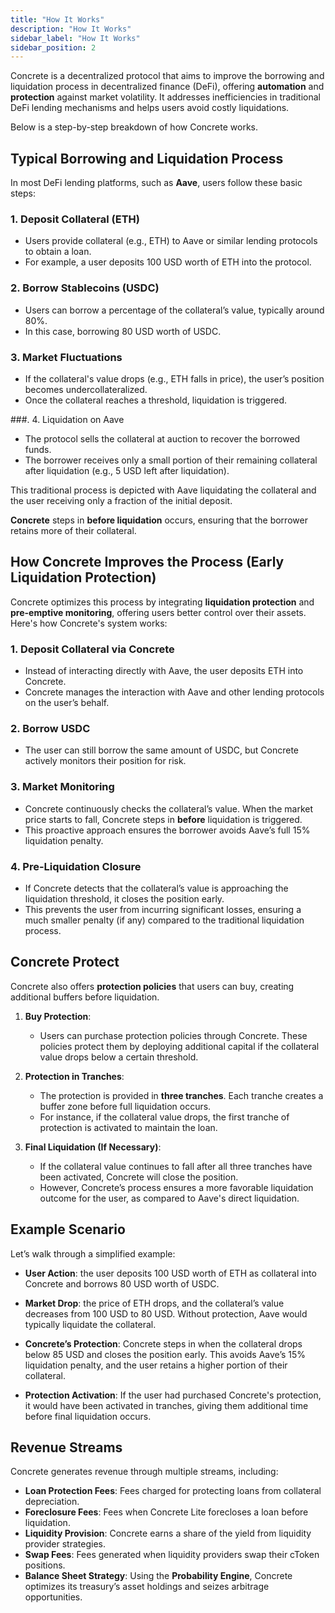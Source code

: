 ```yaml
---
title: "How It Works"
description: "How It Works"
sidebar_label: "How It Works"
sidebar_position: 2
---
```


Concrete is a decentralized protocol that aims to improve the borrowing and liquidation process in decentralized finance (DeFi), offering **automation** and **protection** against market volatility. It addresses inefficiencies in traditional DeFi lending mechanisms and helps users avoid costly liquidations.

Below is a step-by-step breakdown of how Concrete works.

## **Typical Borrowing and Liquidation Process**

In most DeFi lending platforms, such as **Aave**, users follow these basic steps:

### 1. Deposit Collateral (ETH)
   - Users provide collateral (e.g., ETH) to Aave or similar lending protocols to obtain a loan.
   - For example, a user deposits 100 USD worth of ETH into the protocol.

### 2. Borrow Stablecoins (USDC)
   - Users can borrow a percentage of the collateral’s value, typically around 80%.
   - In this case, borrowing 80 USD worth of USDC.

### 3. Market Fluctuations
   - If the collateral's value drops (e.g., ETH falls in price), the user’s position becomes undercollateralized.
   - Once the collateral reaches a threshold, liquidation is triggered.

###. 4. Liquidation on Aave
   - The protocol sells the collateral at auction to recover the borrowed funds.
   - The borrower receives only a small portion of their remaining collateral after liquidation (e.g., 5 USD left after liquidation).

This traditional process is depicted with Aave liquidating the collateral and the user receiving only a fraction of the initial deposit.

**Concrete** steps in **before liquidation** occurs, ensuring that the borrower retains more of their collateral.

## How Concrete Improves the Process (Early Liquidation Protection)

Concrete optimizes this process by integrating **liquidation protection** and **pre-emptive monitoring**, offering users better control over their assets. Here's how Concrete's system works:

### 1. Deposit Collateral via Concrete
   - Instead of interacting directly with Aave, the user deposits ETH into Concrete.
   - Concrete manages the interaction with Aave and other lending protocols on the user’s behalf.

### 2. Borrow USDC
   - The user can still borrow the same amount of USDC, but Concrete actively monitors their position for risk.

### 3. Market Monitoring
   - Concrete continuously checks the collateral’s value. When the market price starts to fall, Concrete steps in **before** liquidation is triggered.
   - This proactive approach ensures the borrower avoids Aave’s full 15% liquidation penalty.

### 4. Pre-Liquidation Closure
   - If Concrete detects that the collateral’s value is approaching the liquidation threshold, it closes the position early.
   - This prevents the user from incurring significant losses, ensuring a much smaller penalty (if any) compared to the traditional liquidation process.

## Concrete Protect

Concrete also offers **protection policies** that users can buy, creating additional buffers before liquidation.

1. **Buy Protection**:
   - Users can purchase protection policies through Concrete. These policies protect them by deploying additional capital if the collateral value drops below a certain threshold.

2. **Protection in Tranches**:
   - The protection is provided in **three tranches**. Each tranche creates a buffer zone before full liquidation occurs.
   - For instance, if the collateral value drops, the first tranche of protection is activated to maintain the loan.

3. **Final Liquidation (If Necessary)**:
   - If the collateral value continues to fall after all three tranches have been activated, Concrete will close the position.
   - However, Concrete’s process ensures a more favorable liquidation outcome for the user, as compared to Aave's direct liquidation.

## Example Scenario

Let’s walk through a simplified example:

- **User Action**: the user deposits 100 USD worth of ETH as collateral into Concrete and borrows 80 USD worth of USDC.

- **Market Drop**: the price of ETH drops, and the collateral’s value decreases from 100 USD to 80 USD. Without protection, Aave would typically liquidate the collateral.

- **Concrete’s Protection**: Concrete steps in when the collateral drops below 85 USD and closes the position early. This avoids Aave’s 15% liquidation penalty, and the user retains a higher portion of their collateral.

- **Protection Activation**: If the user had purchased Concrete's protection, it would have been activated in tranches, giving them additional time before final liquidation occurs.

## Revenue Streams

Concrete generates revenue through multiple streams, including:

- **Loan Protection Fees**: Fees charged for protecting loans from collateral depreciation.
- **Foreclosure Fees**: Fees when Concrete Lite forecloses a loan before liquidation.
- **Liquidity Provision**: Concrete earns a share of the yield from liquidity provider strategies.
- **Swap Fees**: Fees generated when liquidity providers swap their cToken positions.
- **Balance Sheet Strategy**: Using the **Probability Engine**, Concrete optimizes its treasury’s asset holdings and seizes arbitrage opportunities.
